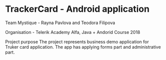 # TrackerCard - Android application

Team Mystique - Rayna Pavlova and Teodora Filipova

Organisation - Telerik Academy Alfa, Java + Andorid Course 2018
 

Project purpose The project represents business demo application for Truker card application.
The app has applying forms part and administrative part.

